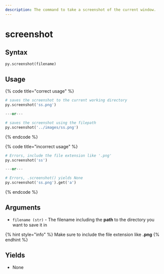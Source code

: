 ```yaml
---
description: The command to take a screenshot of the current window.
---
```


# screenshot

## Syntax

```python
py.screenshot(filename)
```

## Usage

{% code title="correct usage" %}
```python
# saves the screenshot to the current working directory
py.screenshot('ss.png')

---or---

# saves the screenshot using the filepath
py.screenshot('../images/ss.png')
```
{% endcode %}

{% code title="incorrect usage" %}
```python
# Errors, include the file extension like '.png'
py.screenshot('ss')

---or---

# Errors, .screenshot() yields None
py.screenshot('ss.png').get('a')
```
{% endcode %}

## Arguments

* `filename (str)` - The filename including the **path** to the directory you want to save it in

{% hint style="info" %}
Make sure to include the file extension like **.png**
{% endhint %}

## Yields

* None

